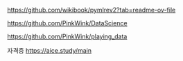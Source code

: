 https://github.com/wikibook/pymlrev2?tab=readme-ov-file

https://github.com/PinkWink/DataScience

https://github.com/PinkWink/playing_data

자격증 https://aice.study/main